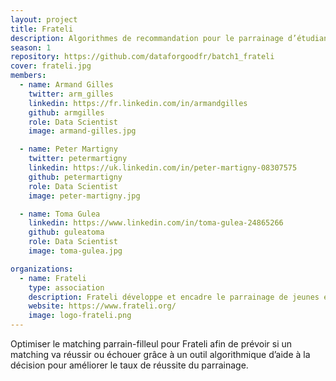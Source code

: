 ```yaml
---
layout: project
title: Frateli
description: Algorithmes de recommandation pour le parrainage d’étudiants.
season: 1
repository: https://github.com/dataforgoodfr/batch1_frateli
cover: frateli.jpg
members:
  - name: Armand Gilles
    twitter: arm_gilles
    linkedin: https://fr.linkedin.com/in/armandgilles
    github: armgilles
    role: Data Scientist
    image: armand-gilles.jpg

  - name: Peter Martigny
    twitter: petermartigny
    linkedin: https://uk.linkedin.com/in/peter-martigny-08307575
    github: petermartigny
    role: Data Scientist
    image: peter-martigny.jpg

  - name: Toma Gulea
    linkedin: https://www.linkedin.com/in/toma-gulea-24865266
    github: guleatoma
    role: Data Scientist
    image: toma-gulea.jpg

organizations:
  - name: Frateli
    type: association
    description: Frateli développe et encadre le parrainage de jeunes étudiants boursiers à haut potentiel par des professionnels.
    website: https://www.frateli.org/
    image: logo-frateli.png
---
```


Optimiser le matching parrain-filleul pour Frateli afin de prévoir si un matching va réussir ou échouer grâce à un outil algorithmique d’aide à la décision pour améliorer le taux de réussite du parrainage.
